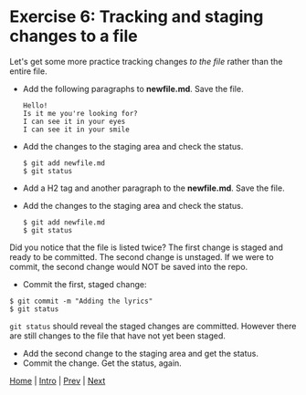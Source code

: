 # Exercise 6:  Tracking and staging changes to a file

Let's get some more practice tracking changes _to the file_ rather than the entire file.

- Add the following paragraphs to **newfile.md**. Save the file.

  ```
  Hello!
  Is it me you're looking for?
  I can see it in your eyes
  I can see it in your smile
  ```

- Add the changes to the staging area and check the status.

  ```
  $ git add newfile.md
  $ git status
  ```

- Add a H2 tag and another paragraph to the  **newfile.md**. Save the file.

- Add the changes to the staging area and check the status.

  ```
  $ git add newfile.md
  $ git status
  ```

Did you notice that the file is listed twice?  The first change is staged and ready to be committed.  The second change is unstaged.  If we were to commit, the second change would NOT be saved into the repo.

-  Commit the first, staged change:

  ```
  $ git commit -m "Adding the lyrics"
  $ git status
  ```

`git status` should reveal the staged changes are committed.  However there are still changes to the file that have not yet been staged.

- Add the second change to the staging area and get the status.
- Commit the change.  Get the status, again.


[Home](/)   |   [Intro](/intro/)   |    [Prev](/intro/5)   |    [Next](/intro/7)
